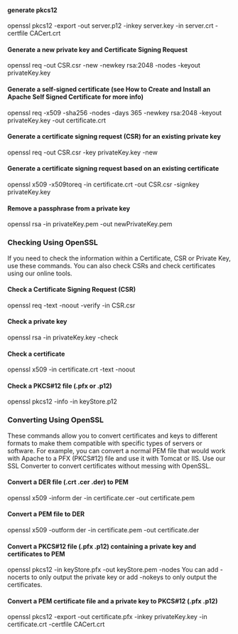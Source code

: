 #### generate pkcs12
openssl pkcs12 -export -out server.p12 -inkey server.key -in server.crt -certfile CACert.crt
#### Generate a new private key and Certificate Signing Request
openssl req -out CSR.csr -new -newkey rsa:2048 -nodes -keyout privateKey.key
#### Generate a self-signed certificate (see How to Create and Install an Apache Self Signed Certificate for more info)
openssl req -x509 -sha256 -nodes -days 365 -newkey rsa:2048 -keyout privateKey.key -out certificate.crt
#### Generate a certificate signing request (CSR) for an existing private key
openssl req -out CSR.csr -key privateKey.key -new
#### Generate a certificate signing request based on an existing certificate
openssl x509 -x509toreq -in certificate.crt -out CSR.csr -signkey privateKey.key
#### Remove a passphrase from a private key
openssl rsa -in privateKey.pem -out newPrivateKey.pem


### Checking Using OpenSSL
If you need to check the information within a Certificate, CSR or Private Key, use these commands. You can also check CSRs and check certificates using our online tools.

#### Check a Certificate Signing Request (CSR)
openssl req -text -noout -verify -in CSR.csr
#### Check a private key
openssl rsa -in privateKey.key -check
#### Check a certificate
openssl x509 -in certificate.crt -text -noout
#### Check a PKCS#12 file (.pfx or .p12)
openssl pkcs12 -info -in keyStore.p12

### Converting Using OpenSSL
These commands allow you to convert certificates and keys to different formats to make them compatible with specific types of servers or software. For example, you can convert a normal PEM file that would work with Apache to a PFX (PKCS#12) file and use it with Tomcat or IIS. Use our SSL Converter to convert certificates without messing with OpenSSL.

#### Convert a DER file (.crt .cer .der) to PEM
openssl x509 -inform der -in certificate.cer -out certificate.pem
#### Convert a PEM file to DER
openssl x509 -outform der -in certificate.pem -out certificate.der
#### Convert a PKCS#12 file (.pfx .p12) containing a private key and certificates to PEM
openssl pkcs12 -in keyStore.pfx -out keyStore.pem -nodes
You can add -nocerts to only output the private key or add -nokeys to only output the certificates.

#### Convert a PEM certificate file and a private key to PKCS#12 (.pfx .p12)
openssl pkcs12 -export -out certificate.pfx -inkey privateKey.key -in certificate.crt -certfile CACert.crt